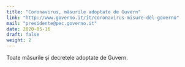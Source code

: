 ```yaml
---
title: "Coronavirus, măsurile adoptate de Guvern"
link: "http://www.governo.it/it/coronavirus-misure-del-governo"
mail: "presidente@pec.governo.it"
date: 2020-05-16
draft: false
weight: 2
---
```


Toate măsurile și decretele adoptate de Guvern.

